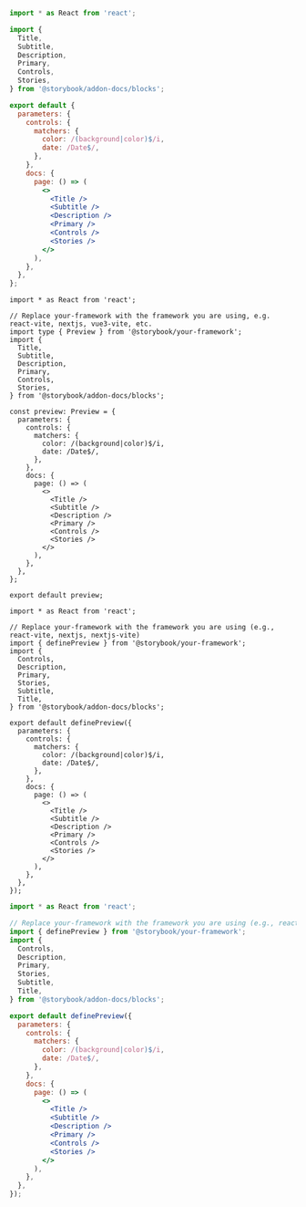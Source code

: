 ```jsx filename=".storybook/preview.js|jsx" renderer="common" language="js" tabTitle="CSF 3"
import * as React from 'react';

import {
  Title,
  Subtitle,
  Description,
  Primary,
  Controls,
  Stories,
} from '@storybook/addon-docs/blocks';

export default {
  parameters: {
    controls: {
      matchers: {
        color: /(background|color)$/i,
        date: /Date$/,
      },
    },
    docs: {
      page: () => (
        <>
          <Title />
          <Subtitle />
          <Description />
          <Primary />
          <Controls />
          <Stories />
        </>
      ),
    },
  },
};
```

```tsx filename=".storybook/preview.ts|tsx" renderer="common" language="ts" tabTitle="CSF 3"
import * as React from 'react';

// Replace your-framework with the framework you are using, e.g. react-vite, nextjs, vue3-vite, etc.
import type { Preview } from '@storybook/your-framework';
import {
  Title,
  Subtitle,
  Description,
  Primary,
  Controls,
  Stories,
} from '@storybook/addon-docs/blocks';

const preview: Preview = {
  parameters: {
    controls: {
      matchers: {
        color: /(background|color)$/i,
        date: /Date$/,
      },
    },
    docs: {
      page: () => (
        <>
          <Title />
          <Subtitle />
          <Description />
          <Primary />
          <Controls />
          <Stories />
        </>
      ),
    },
  },
};

export default preview;
```

```tsx filename=".storybook/preview.ts|tsx" renderer="react" language="ts" tabTitle="CSF Next 🧪"
import * as React from 'react';

// Replace your-framework with the framework you are using (e.g., react-vite, nextjs, nextjs-vite)
import { definePreview } from '@storybook/your-framework';
import {
  Controls,
  Description,
  Primary,
  Stories,
  Subtitle,
  Title,
} from '@storybook/addon-docs/blocks';

export default definePreview({
  parameters: {
    controls: {
      matchers: {
        color: /(background|color)$/i,
        date: /Date$/,
      },
    },
    docs: {
      page: () => (
        <>
          <Title />
          <Subtitle />
          <Description />
          <Primary />
          <Controls />
          <Stories />
        </>
      ),
    },
  },
});
```

<!-- JS snippets still needed while providing both CSF 3 & Next -->

```jsx filename=".storybook/preview.js|jsx" renderer="react" language="js" tabTitle="CSF Next 🧪"
import * as React from 'react';

// Replace your-framework with the framework you are using (e.g., react-vite, nextjs, nextjs-vite)
import { definePreview } from '@storybook/your-framework';
import {
  Controls,
  Description,
  Primary,
  Stories,
  Subtitle,
  Title,
} from '@storybook/addon-docs/blocks';

export default definePreview({
  parameters: {
    controls: {
      matchers: {
        color: /(background|color)$/i,
        date: /Date$/,
      },
    },
    docs: {
      page: () => (
        <>
          <Title />
          <Subtitle />
          <Description />
          <Primary />
          <Controls />
          <Stories />
        </>
      ),
    },
  },
});
```
